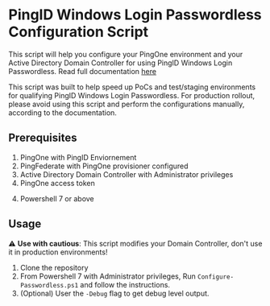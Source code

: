 # PingID Windows Login Passwordless Configuration Script

This script will help you configure your PingOne environment and your Active Directory Domain Controller for using PingID Windows Login Passwordless.
Read full documentation [here](https://docs.pingidentity.com/bundle/pingid/page/lkz1629022490771.html)

This script was built to help speed up PoCs and test/staging environments for qualifying PingID Windows Login Passwordless. For production rollout, please avoid using this script and perform the configurations manually, according to the documentation.

## Prerequisites

1. PingOne with PingID Enviornement 
2. PingFederate with PingOne provisioner configured
3. Active Directory Domain Controller with Administrator privileges
3. PingOne access token
<!--TODO: Add links to the docs-->
4. Powershell 7 or above

## Usage

:warning: **Use with cautious**: This script modifies your Domain Controller, don't use it in production environments!
1. Clone the repository 
2. From Powershell 7 with Administrator privileges, Run `Configure-Passwordless.ps1` and follow the instructions.
4. (Optional) User the `-Debug` flag to get debug level output.
